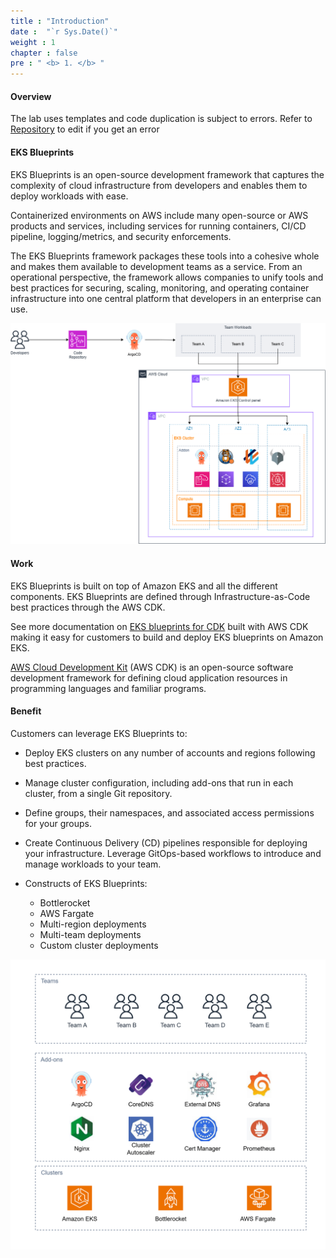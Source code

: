 ```yaml
---
title : "Introduction"
date :  "`r Sys.Date()`" 
weight : 1 
chapter : false
pre : " <b> 1. </b> "
---
```


#### Overview

The lab uses templates and code duplication is subject to errors. Refer to [Repository](https://github.com/First-Cloud-Journey/my-eks-blueprints) to edit if you get an error

#### EKS Blueprints

EKS Blueprints is an open-source development framework that captures the complexity of cloud infrastructure from developers and enables them to deploy workloads with ease.

Containerized environments on AWS include many open-source or AWS products and services, including services for running containers, CI/CD pipeline, logging/metrics, and security enforcements.

The EKS Blueprints framework packages these tools into a cohesive whole and makes them available to development teams as a service. From an operational perspective, the framework allows companies to unify tools and best practices for securing, scaling, monitoring, and operating container infrastructure into one central platform that developers in an enterprise can use.

![Create Workspace](/public/images/1-introduce/0001-introduce.png?featherlight=false&width=60pc)

#### Work

EKS Blueprints is built on top of Amazon EKS and all the different components. EKS Blueprints are defined through Infrastructure-as-Code best practices through the AWS CDK.

See more documentation on [EKS blueprints for CDK](https://github.com/aws-quickstart/cdk-eks-blueprints) built with AWS CDK making it easy for customers to build and deploy EKS blueprints on Amazon EKS.

[AWS Cloud Development Kit](https://aws.amazon.com/en/cdk/) (AWS CDK) is an open-source software development framework for defining cloud application resources in programming languages and familiar programs.

#### Benefit

Customers can leverage EKS Blueprints to:

*   Deploy EKS clusters on any number of accounts and regions following best practices.
    
*   Manage cluster configuration, including add-ons that run in each cluster, from a single Git repository.
    
*   Define groups, their namespaces, and associated access permissions for your groups.
    
*   Create Continuous Delivery (CD) pipelines responsible for deploying your infrastructure. Leverage GitOps-based workflows to introduce and manage workloads to your team.
    
*   Constructs of EKS Blueprints:
    
    *   Bottlerocket
    *   AWS Fargate
    *   Multi-region deployments
    *   Multi-team deployments
    *   Custom cluster deployments

![Create Workspace](/public/images/1-introduce/0003-introduce.png?featherlight=false&width=60pc)